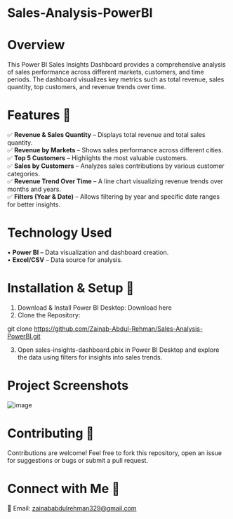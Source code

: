 # Sales-Analysis-PowerBI
# **Overview**

This Power BI Sales Insights Dashboard provides a comprehensive analysis of sales performance across different markets, customers, and time periods. The dashboard visualizes key metrics such as total revenue, sales quantity, top customers, and revenue trends over time.

# **Features 🌟**

✅ **Revenue & Sales Quantity** – Displays total revenue and total sales quantity.  
✅ **Revenue by Markets** – Shows sales performance across different cities.  
✅ **Top 5 Customers** – Highlights the most valuable customers.  
✅ **Sales by Customers** – Analyzes sales contributions by various customer categories.  
✅ **Revenue Trend Over Time** – A line chart visualizing revenue trends over months and years.  
✅ **Filters (Year & Date)** – Allows filtering by year and specific date ranges for better insights.  

# **Technology Used**  

•	**Power BI** – Data visualization and dashboard creation.  
•	**Excel/CSV** – Data source for analysis.

# **Installation & Setup 🚀**  

1.	Download & Install Power BI Desktop: Download here
2.	Clone the Repository:

git clone https://github.com/Zainab-Abdul-Rehman/Sales-Analysis-PowerBI.git

3.	Open sales-insights-dashboard.pbix in Power BI Desktop and explore the data using filters for insights into sales trends.  

# **Project Screenshots**

![image](https://github.com/user-attachments/assets/af400e3a-e1ee-4048-aa99-a7fd90f705e6)

# **Contributing 🤝**

Contributions are welcome! Feel free to fork this repository, open an issue for suggestions or bugs or submit a pull request.

# **Connect with Me 🔗**
📧 Email: zainababdulrehman329@gmail.com

